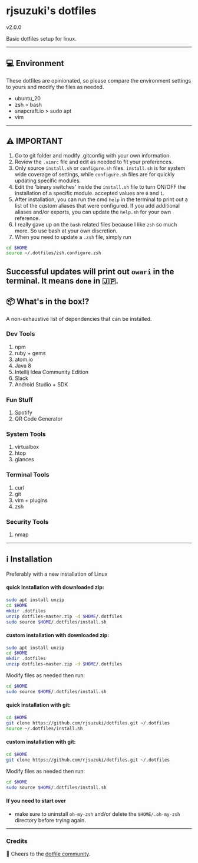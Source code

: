 # rjsuzuki's dotfiles

v2.0.0

Basic dotfiles setup for linux.

---

## 💻 Environment

These dotfiles are opinionated, so please compare the environment settings to yours and modify the files as needed.

- ubuntu_20
- zsh > bash
- snapcraft.io > sudo apt
- vim
---
## ⚠️  IMPORTANT

1. Go to git folder and modify .gitconfig with your own information.
2. Review the `.vimrc` file and edit as needed to fit your preferences.
3. Only source `install.sh` or `configure.sh` files. `install.sh` is for system wide coverage of settings, while `configure.sh` files are for quickly updating specific modules.
4. Edit the 'binary switches' inside the `install.sh` file to turn ON/OFF the installation of a specific module. accepted values are `0` and `1`.
5. After installation, you can run the cmd `help` in the terminal to print out a list of the custom aliases that were configured. If you add additional aliases and/or exports, you can update the `help.sh` for your own reference.
6. I really gave up on the `bash` related files because I like `zsh` so much more. So use bash at your own discretion.
7. When you need to update a `.zsh` file, simply run
```bash
cd $HOME
source ~/.dotfiles/zsh.configure.zsh
```
Successful updates will print out `owari` in the terminal. It means `done` in 🇯🇵.
---
## 📦  What's in the box!?
A non-exhaustive list of dependencies that can be installed.

### Dev Tools
1. npm
2. ruby + gems
3. atom.io
4. Java 8
5. Intellij Idea Community Edition
6. Slack
6. Android Studio + SDK

### Fun Stuff
1. Spotify
2. QR Code Generator

### System Tools
1. virtualbox
2. htop
3. glances

### Terminal Tools
1. curl
2. git
3. vim + plugins
4. zsh

### Security Tools
1. nmap
---
## ℹ️  Installation
Preferably with a new installation of Linux

#### quick installation with downloaded zip:
```bash
sudo apt install unzip
cd $HOME
mkdir .dotfiles
unzip dotfiles-master.zip -d $HOME/.dotfiles
sudo source $HOME/.dotfiles/install.sh
```

#### custom installation with downloaded zip:
```bash
sudo apt install unzip
cd $HOME
mkdir .dotfiles
unzip dotfiles-master.zip -d $HOME/.dotfiles
```
Modify files as needed then run:
```bash
cd $HOME
sudo source $HOME/.dotfiles/install.sh
```

#### quick installation with git:
```bash
cd $HOME
git clone https://github.com/rjsuzuki/dotfiles.git ~/.dotfiles
source ~/.dotfiles/install.sh
```
#### custom installation with git:
```bash
cd $HOME
git clone https://github.com/rjsuzuki/dotfiles.git ~/.dotfiles
```
Modify files as needed then run:
```bash
cd $HOME
sudo source $HOME/.dotfiles/install.sh
```

#### If you need to start over

- make sure to uninstall `oh-my-zsh` and/or delete the `$HOME/.oh-my-zsh` directory before trying again.
---
### Credits
🙏 Cheers to the [dotfile community](https:///dotfiles.github.io).
